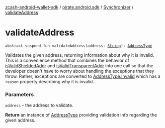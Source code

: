 [zcash-android-wallet-sdk](../../index.md) / [pirate.android.sdk](../index.md) / [Synchronizer](index.md) / [validateAddress](./validate-address.md)

# validateAddress

`abstract suspend fun validateAddress(address: `[`String`](https://kotlinlang.org/api/latest/jvm/stdlib/kotlin/-string/index.html)`): `[`AddressType`](../../pirate.android.sdk.validate/-address-type/index.md)

Validates the given address, returning information about why it is invalid. This is a
convenience method that combines the behavior of [isValidShieldedAddr](is-valid-shielded-addr.md) and
[isValidTransparentAddr](is-valid-transparent-addr.md) into one call so that the developer doesn't have to worry about
handling the exceptions that they throw. Rather, exceptions are converted to
[AddressType.Invalid](../../pirate.android.sdk.validate/-address-type/-invalid/index.md) which has a `reason` property describing why it is invalid.

### Parameters

`address` - the address to validate.

**Return**
an instance of [AddressType](../../pirate.android.sdk.validate/-address-type/index.md) providing validation info regarding the given address.

